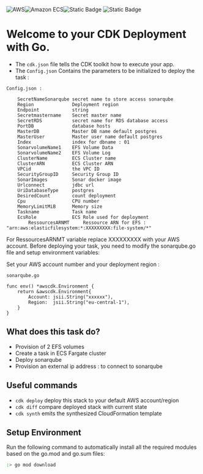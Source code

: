![AWS](https://img.shields.io/badge/AWS-%23FF9900.svg?style=for-the-badge&logo=amazon-aws&logoColor=white)![Amazon ECS](https://img.shields.io/static/v1?style=for-the-badge&message=Amazon+ECS&color=222222&logo=Amazon+ECS&logoColor=FF9900&label=)![Static Badge](https://img.shields.io/badge/Go-v1.21-blue:) ![Static Badge](https://img.shields.io/badge/AWS_CDK-v2.96.2-blue:)


# Welcome to your CDK Deployment with Go.

* The `cdk.json` file tells the CDK toolkit how to execute your app.
* The `Config.json` Contains the parameters to be initialized to deploy the task :
```
Config.json :

    SecretNameSonarqube secret name to store access sonarqube
	Region              Deployment region
	Endpoint            string
	Secretmastername    Secret master name
	SecretRDS           secret name for RDS database access
	PortDB              database hosts
	MasterDB            Master DB name default postgres
	MasterUser          Master user name default postgres
	Index               index for dbname : 01
	SonarvolumeName1    EFS Volume Data
	SonarvolumeName2    EFS Volume Log
	ClusterName         ECS Cluster name
	ClusterARN          ECS Cluster ARN
	VPCid               the VPC ID
	SecurityGroupID     Security Group ID
	SonarImages         Sonar docker image
	Urlconnect          jdbc url
	UriDatabaseType     postgres
	DesiredCount        count deployment
	Cpu                 CPU number
	MemoryLimitMiB      Memory size
	Taskname            Task name
	EcsRole             ECS Role used for deployment
        RessourcesARNMT     Ressource ARN for EFS : "arn:aws:elasticfilesystem:*:XXXXXXXXX:file-system/*" 
```
For RessourcesARNMT variable replace XXXXXXXXX with your AWS account.
Before deploying your task, you need to modify the sonarqube.go file and setup environment variables: 

Set your AWS account number and your deployment region :

```
sonarqube.go

func env() *awscdk.Environment {
	return &awscdk.Environment{
		Account: jsii.String("xxxxxx"),
		Region:  jsii.String("eu-central-1"),
	}
}
``` 

## What does this task do?

- Provision of 2 EFS volumes
- Create a task in ECS Fargate cluster
- Deploy sonarqube
- Provision an external ip address : to connect to sonarqube


## Useful commands

 * `cdk deploy`      deploy this stack to your default AWS account/region
 * `cdk diff`        compare deployed stack with current state
 * `cdk synth`       emits the synthesized CloudFormation template

## Setup Environment

Run the following command to automatically install all the required modules based on the go.mod and go.sum files:

```bash
:> go mod download
```
